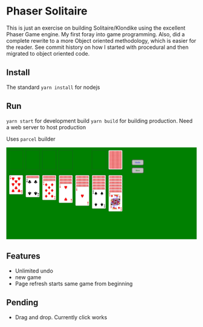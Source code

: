 # Phaser Solitaire
This is just an exercise on building Solitaire/Klondike using the excellent Phaser Game engine. 
My first foray into game programming. Also, did a complete rewrite to a more Object oriented methodology, which is easier for the reader. See commit history on how I started with procedural and then migrated to object oriented code.

## Install
The standard `yarn install` for nodejs

## Run
`yarn start` for development build
`yarn build` for building production. Need a web server to host production

Uses `parcel` builder

![Screenshot](./images/screenshot.jpg "Screenshot")

## Features
* Unlimited undo
* new game
* Page refresh starts same game from beginning

## Pending
* Drag and drop. Currently click works


